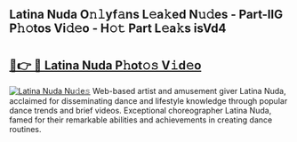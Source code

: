 ## Latina Nuda O𝚗𝚕yf𝚊ns L𝚎a𝚔ed N𝚞𝚍es - Part-lIG P𝚑𝚘tos Vi𝚍𝚎o - H𝚘𝚝 Part L𝚎a𝚔s isVd4

# <h2><a href="http://kf1m1v.oniu.top/?m=Latina+Nuda">🔗👉 🔴 Latina Nuda P𝚑ot𝚘𝚜 V𝚒d𝚎o</a></h2>

[![Latina Nuda Nu𝚍e𝚜](https://i.imgur.com/0qMVB7G.gif)](http://kf1m1v.oniu.top/?m=Latina+Nuda)
Web-based artist and amusement giver Latina Nuda, acclaimed for disseminating dance and lifestyle knowledge through popular dance trends and brief videos. Exceptional choreographer Latina Nuda, famed for their remarkable abilities and achievements in creating dance routines.  
